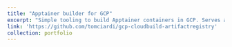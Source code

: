```yaml
---
title: "Apptainer builder for GCP"
excerpt: "Simple tooling to build Apptainer containers in GCP. Serves as a replacement for the [Singularity community builder](https://github.com/GoogleCloudPlatform/cloud-builders-community/tree/master/singularity) to better support 1) the shift to Apptainer 2) Google's recent shift from container registry to artifact registry."
link: 'https://github.com/tomciardi/gcp-cloudbuild-artifactregistry'
collection: portfolio
---
```


